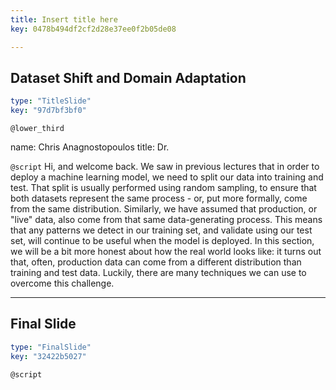 ```yaml
---
title: Insert title here
key: 0478b494df2cf2d28e37ee0f2b05de08

---
```

## Dataset Shift and Domain Adaptation

```yaml
type: "TitleSlide"
key: "97d7bf3bf0"
```

`@lower_third`

name: Chris Anagnostopoulos
title: Dr.


`@script`
Hi, and welcome back. We saw in previous lectures that in order to deploy a machine learning model, we need to split our data into training and test. That split is usually performed using random sampling, to ensure that both datasets represent the same process - or, put more formally, come from the same distribution. Similarly, we have assumed that production, or "live" data, also come from that same data-generating process. This means that any patterns we detect in our training set, and validate using our test set, will continue to be useful when the model is deployed. In this section, we will be a bit more honest about how the real world looks like: it turns out that, often, production data can come from a different distribution than training and test data. Luckily, there are many techniques we can use to overcome this challenge.


---
## Final Slide

```yaml
type: "FinalSlide"
key: "32422b5027"
```

`@script`


